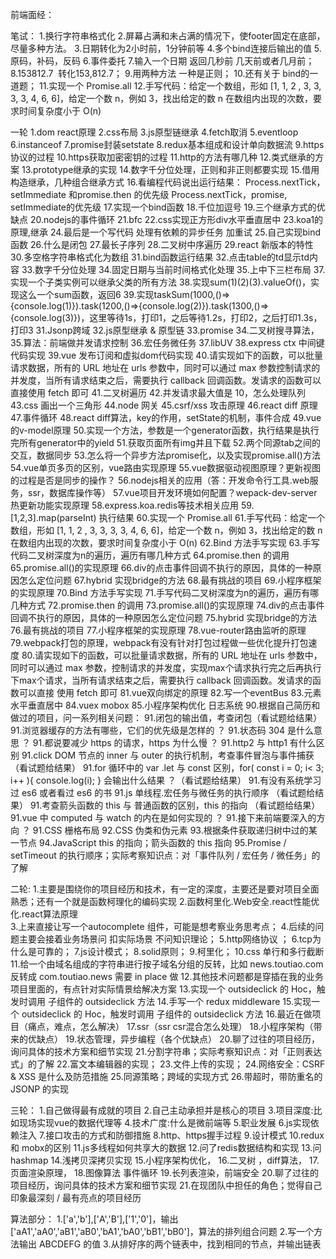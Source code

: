 前端面经：

笔试：
1.换行字符串格式化
2.屏幕占满和未占满的情况下，使footer固定在底部，尽量多种方法。
3.日期转化为2小时前，1分钟前等
4.多个bind连接后输出的值
5.原码，补码，反码
6.事件委托
7.输入一个日期 返回几秒前 几天前或者几月前；
8.153812.7  转化153,812.7；
9.用两种方法 一种是正则；
10.还有关于 bind的一道题；
11.实现一个 Promise.all
12.手写代码：给定一个数组，形如 [1, 1, 2 , 3, 3, 3, 3, 4, 6, 6]，给定一个数 n，例如 3，找出给定的数 n 在数组内出现的次数，要求时间复杂度小于 O(n)

一轮
1.dom react原理 
2.css布局 
3.js原型链继承
4.fetch取消
5.eventloop
6.instanceof
7.promise封装setstate
8.redux基本组成和设计单向数据流
9.https协议的过程
10.https获取加密密钥的过程
11.http的方法有哪几种
12.类式继承的方案
13.prototype继承的实现
14.数字千分位处理，正则和非正则都要实现
15.借用构造继承，几种组合继承方式
16.看编程代码说出运行结果：
Process.nextTick，setImmediate 和promise.then 的优先级
Process.nextTick，promise, setImmediate的优先级
17.实现一个bind函数
18.千位加逗号
19.三个继承方式的优缺点
20.nodejs的事件循环
21.bfc
22.css实现正方形div水平垂直居中
23.koa1的原理,继承
24.最后是一个写代码 处理有依赖的异步任务 加重试
25.自己实现bind 函数 
26.什么是闭包
27.最长子序列
28.二叉树中序遍历
29.react 新版本的特性
30.多空格字符串格式化为数组
31.bind函数运行结果
32.点击table的td显示td内容
33.数字千分位处理
34.固定日期与当前时间格式化处理
35.上中下三栏布局
37.实现一个子类实例可以继承父类的所有方法
38.实现sum(1)(2)(3).valueOf()，实现这么一个sum函数，返回6
39.实现taskSum(1000,()=>{console.log(1)}).task(1200,()=>{console.log(2)}).task(1300,()=>{console.log(3)})，这里等待1s，打印1，之后等待1.2s，打印2，之后打印1.3s，打印3
31.Jsonp跨域
32.js原型继承 & 原型链
33.promise
34.二叉树搜寻算法，
35.算法：前端做并发请求控制
36.宏任务微任务
37.libUV
38.express ctx 中间键代码实现
39.vue 发布订阅和虚拟dom代码实现
40.请实现如下的函数，可以批量请求数据，所有的 URL 地址在 urls 参数中，同时可以通过 max 参数控制请求的并发度，当所有请求结束之后，需要执行 callback 回调函数。发请求的函数可以直接使用 fetch 即可
41.二叉树遍历
42.并发请求最大值是 10，怎么处理队列
43.css 画出一个三角形
44.node 网关
45.csrf/xss 攻击原理
46.react diff 原理
47.事件循环
48.react diff算法，key的作用，setState的机制，事件合成
49.vue的v-model原理
50.实现一个方法，参数是一个generator函数，执行结果是执行完所有generator中的yield
51.获取页面所有img并且下载
52.两个同源tab之间的交互，数据同步
53.怎么将一个异步方法promise化，以及实现promise.all()方法
54.vue单页多页的区别，vue路由实现原理
55.vue数据驱动视图原理？更新视图的过程是否是同步的操作？
56.nodejs相关的应用（答：开发命令行工具.web服务，ssr，数据库操作等）
57.vue项目开发环境如何配置？wepack-dev-server 热更新功能实现原理
58.express.koa.redis等技术相关应用
59.[1,2,3].map(parseInt) 执行结果
60.实现一个 Promise.all
61.手写代码：给定一个数组，形如 [1, 1, 2 , 3, 3, 3, 3, 4, 6, 6]，给定一个数 n，例如 3，找出给定的数 n 在数组内出现的次数，要求时间复杂度小于 O(n)
62.Bind 方法手写实现
63.手写代码二叉树深度为n的遍历，遍历有哪几种方式
64.promise.then 的调用
65.promise.all()的实现原理
66.div的点击事件回调不执行的原因，具体的一种原因怎么定位问题
67.hybrid 实现bridge的方法
68.最有挑战的项目
69.小程序框架的实现原理
70.Bind 方法手写实现
71.手写代码二叉树深度为n的遍历，遍历有哪几种方式
72.promise.then 的调用
73.promise.all()的实现原理
74.div的点击事件回调不执行的原因，具体的一种原因怎么定位问题
75.hybrid 实现bridge的方法
76.最有挑战的项目
77.小程序框架的实现原理
78.vue-router路由监听的原理
79.webpack打包的原理，webpack有没有针对打包过程做一些优化提升打包速度
80.请实现如下的函数，可以批量请求数据，所有的 URL 地址在 urls 参数中，同时可以通过 max 参数，控制请求的并发度，实现max个请求执行完之后再执行下max个请求，当所有请求结束之后，需要执行 callback 回调函数。发请求的函数可以直接 使用 fetch 即可
81.vue双向绑定的原理
82.写一个eventBus
83.元素水平垂直居中
84.vuex mobox
85.小程序架构优化 日志系统
90.根据自己简历和做过的项目，问一系列相关问题：
91.闭包的输出值，考查闭包（看试题给结果）
91.浏览器缓存的方法有哪些，它们的优先级是怎样的 ？
91.状态码 304 是什么意思 ？
91.都说要减少 https 的请求，https 为什么慢 ？
91.http2 与 http1 有什么区别
91.click DOM 节点的 inner 与 outer 的执行机制，考查事件冒泡与事件捕获 （看试题给结果）
91.for 循环中的 var .let 与 const 区别，for( const i = 0;  i< 3; i++ ){ console.log(i); } 会输出什么结果 ？（看试题给结果）
91.有没有系统学习过 es6 或者看过 es6 的书 
91.js 单线程.宏任务与微任务的执行顺序 （看试题给结果）
91.考查箭头函数的 this 与 普通函数的区别，this 的指向 （看试题给结果）
91.vue 中 computed 与 watch 的内在是如何实现的 ？
91.接下来前端要深入的方向 ？
91.CSS 栅格布局
92.CSS 伪类和伪元素
93.根据条件获取递归树中过的某一节点
94.JavaScript this 的指向；箭头函数的 this 指向
95.Promise / setTimeout 的执行顺序；实际考察知识点：对「事件队列 / 宏任务 / 微任务」的了解

二轮:
1.主要是围绕你的项目经历和技术，有一定的深度，主要还是要对项目全面熟悉；还有一个就是函数柯理化的编码实现
2.函数柯里化.Web安全.react性能优化.react算法原理	
3.上来直接让写一个autocomplete 组件，可能是想考察业务思考点；
4.后续的问题主要会接着业务场景问 扣实际场景 不问知识理论；
5.http网络协议 ；
6.tcp为什么是可靠的；
7.js设计模式；
8.solid原则；
9.柯里化；
10.css 单行和多行截断
11.给一个由域名组成的字符串进行按子域名分组的反转，比如 news.toutiao.com 反转成 com.toutiao.news 需要 in place 做
12.其他技术问题都是穿插在我的业务项目里面的，有点针对实际情景给解决方案
13.实现一个 outsideclick 的 Hoc，触发时调用 子组件的 outsideclick 方法
14.手写一个 redux middleware
15.实现一个 outsideclick 的 Hoc，触发时调用 子组件的 outsideclick 方法
16.最近在做项目（痛点，难点，怎么解决）
17.ssr（ssr csr混合怎么处理）
18.小程序架构（带来的优缺点）
19.状态管理，异步编程（各个优缺点）
20.聊了过往的项目经历，询问具体的技术方案和细节实现
21.分割字符串；实际考察知识点：对「正则表达式」的了解
22.富文本编辑器的实现；
23.文件上传的实现；
24.网络安全：CSRF & XSS 是什么及防范措施
25.同源策略；跨域的实现方式
26.带超时，带防重名的 JSONP 的实现


三轮：
1.自己做得最有成就的项目
2.自己主动承担并是核心的项目
3.项目深度:比如现场实现vue的数据代理等
4.技术广度:什么是微前端等
5.职业发展
6.js实现依赖注入
7.接口攻击的方式和防御措施
8.http、https握手过程
9.设计模式
10.redux和 mobx的区别
11.js多线程如何共享大的数据
12.问了redis数据结构和实现
13.问hashmap
14.浅拷贝深拷贝实现
15.小程序架构优化，
16.二叉树 ，diff算法，
17.页面渲染原理， 
18.图像算法 事件循环
19.长列表渲染，前端安全
20.聊了过往的项目经历，询问具体的技术方案和细节实现
21.在现团队中担任的角色；觉得自己印象最深刻 / 最有亮点的项目经历

算法部分：
1.['a','b'],['A','B'],['1','0']，输出['aA1','aA0','aB1','aB0','bA1','bA0','bB1','bB0']，算法的排列组合问题
2.写一个方法输出 ABCDEFG 的值
3.从排好序的两个链表中，找到相同的节点，并输出链表
